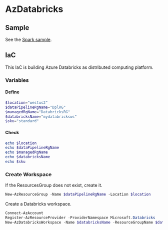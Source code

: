 # AzDatabricks

## Sample
See the [Spark sample](../Spark).

## IaC
This IaC is building Azure Databricks as distributed computing platform.

### Variables

#### Define
```PowerShell
$location="westus2"
$dataPipelineRgName="DplRG"
$managedRgName="DatabricksRG"
$databricksName="mydatabricksws"
$sku="standard"
```

#### Check
```PowerShell
echo $location
echo $dataPipelineRgName
echo $managedRgName
echo $databricksName
echo $sku
```

### Create Workspace
If the ResourcesGroup does not exist, create it.
```PowerShell
New-AzResourceGroup -Name $dataPipelineRgName -Location $location
```

Create a Databricks workspace.
```PowerShell
Connect-AzAccount
Register-AzResourceProvider -ProviderNamespace Microsoft.Databricks
New-AzDatabricksWorkspace -Name $databricksName -ResourceGroupName $dataPipelineRgName -Location $location -ManagedResourceGroupName $managedRgName -Sku $sku
```
